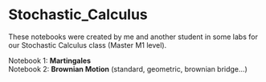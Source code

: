 # Stochastic_Calculus

These notebooks were created by me and another student in some labs for our Stochastic Calculus class (Master M1 level).  

Notebook 1: **Martingales**  
Notebook 2: **Brownian Motion** (standard, geometric, brownian bridge...)
